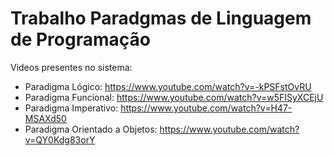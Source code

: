 # Trabalho Paradgmas de Linguagem de Programação
 
 Videos presentes no sistema:
* Paradigma Lógico: https://www.youtube.com/watch?v=-kPSFstOvRU
* Paradigma Funcional: https://www.youtube.com/watch?v=w5FISyXCEjU
* Paradigma Imperativo: https://www.youtube.com/watch?v=H47-MSAXd50
* Paradigma Orientado a Objetos: https://www.youtube.com/watch?v=QY0Kdg83orY

